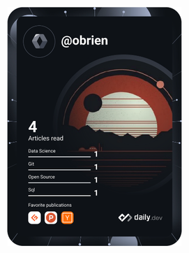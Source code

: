 <a href="https://app.daily.dev/DailyDevTips"><img src="https://github.com/OBrien-reece/OBrien-reece/blob/main/devcard.svg" width="400" alt="OBrien Reece's Dev Card"/></a>
